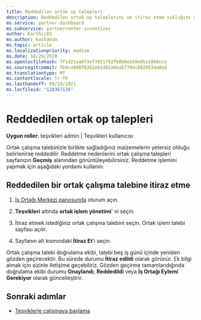 ```yaml
---
title: Reddedilen ortak op talepleri
description: Reddedilen ortak op taleplerini ve itiraz etme sıklığını anlayın
ms.service: partner-dashboard
ms.subservice: partnercenter-incentives
author: Karthic83
ms.author: kashanum
ms.topic: article
ms.localizationpriority: medium
ms.date: 10/29/2020
ms.openlocfilehash: 7f1d21aa673ef3921f92fb0b0eb50e05a1868cce
ms.sourcegitcommit: fb9ca808f6362e81d65a6ba5770dc8820834a0ed
ms.translationtype: MT
ms.contentlocale: tr-TR
ms.lasthandoff: 09/24/2021
ms.locfileid: "128367136"
---
```

# <a name="rejected-co-op-claims"></a>Reddedilen ortak op talepleri
**Uygun roller**: teşvikleri admin | Teşvikleri kullanıcısı

Ortak çalışma talebinizle birlikte sağladığınız malzemelerin yetersiz olduğu belirlenirse reddedilir. Reddetme nedenlerini ortak çalışma talepleri sayfanızın **Geçmiş** alanından görüntüleyebilirsiniz. Reddetme işlemini yapmak için aşağıdaki yordamı kullanın:

## <a name="dispute-a-rejected-co-op-claim"></a>Reddedilen bir ortak çalışma talebine itiraz etme

1. [İş Ortağı Merkezi panosunda](https://partner.microsoft.com/dashboard/) oturum açın.

2. **Teşvikleri** altında **ortak işlem yönetimi**' ni seçin.

3. İtiraz etmek istediğiniz ortak çalışma talebini seçin. Ortak işlem talebi sayfası açılır.

4. Sayfanın alt kısmındaki **İtiraz Et**’i seçin.

Ortak çalışma talebi doğrulama ekibi, talebi beş iş günü içinde yeniden gözden geçirecektir. Bu sürede durumu **İtiraz edildi** olarak görünür. Ek bilgi almak için sizinle iletişime geçebiliriz. Gözden geçirme tamamlandığında doğrulama ekibi durumu **Onaylandı**, **Reddedildi** veya **İş Ortağı Eylemi Gerekiyor** olarak güncelleştirir.

## <a name="next-steps"></a>Sonraki adımlar

- [Teşviklerle çalışmaya başlama](incentives-get-started-intro.md)
